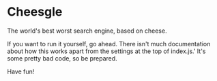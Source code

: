 # Cheesgle
The world's best worst search engine, based on cheese.

If you want to run it yourself, go ahead. There isn't much documentation about how this works apart from the settings at the top of index.js.'
It's some pretty bad code, so be prepared.

Have fun!
